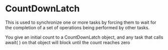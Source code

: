 # CountDownLatch

This is used to synchronize one or more tasks by forcing them to 
wait for the completion of a set of operations being performed by other tasks.

You give an initial count to a CountDownLatch object, 
and any task that calls await( ) on that object will block 
until the count reaches zero
